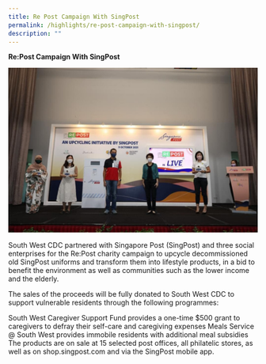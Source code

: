 ```yaml
---
title: Re Post Campaign With SingPost
permalink: /highlights/re-post-campaign-with-singpost/
description: ""
---
```

**Re:Post Campaign With SingPost**

![Re:Post](/images/Highlights/Re%20Post%20Photo.jpg)

South West CDC partnered with Singapore Post (SingPost) and three social enterprises for the Re:Post charity campaign to upcycle decommissioned old SingPost uniforms and transform them into lifestyle products, in a bid to benefit the environment as well as communities such as the lower income and the elderly.

The sales of the proceeds will be fully donated to South West CDC to support vulnerable residents through the following programmes:

South West Caregiver Support Fund provides a one-time $500 grant to caregivers to defray their self-care and caregiving expenses
Meals Service @ South West provides immobile residents with additional meal subsidies
The products are on sale at 15 selected post offices, all philatelic stores, as well as on shop.singpost.com and via the SingPost mobile app.